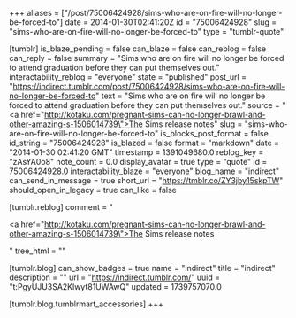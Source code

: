 +++
aliases = ["/post/75006424928/sims-who-are-on-fire-will-no-longer-be-forced-to"]
date = 2014-01-30T02:41:20Z
id = "75006424928"
slug = "sims-who-are-on-fire-will-no-longer-be-forced-to"
type = "tumblr-quote"

[tumblr]
is_blaze_pending = false
can_blaze = false
can_reblog = false
can_reply = false
summary = "Sims who are on fire will no longer be forced to attend graduation before they can put themselves out."
interactability_reblog = "everyone"
state = "published"
post_url = "https://indirect.tumblr.com/post/75006424928/sims-who-are-on-fire-will-no-longer-be-forced-to"
text = "Sims who are on fire will no longer be forced to attend graduation before they can put themselves out."
source = "<a href=\"http://kotaku.com/pregnant-sims-can-no-longer-brawl-and-other-amazing-s-1506014739\">The Sims release notes</a>"
slug = "sims-who-are-on-fire-will-no-longer-be-forced-to"
is_blocks_post_format = false
id_string = "75006424928"
is_blazed = false
format = "markdown"
date = "2014-01-30 02:41:20 GMT"
timestamp = 1391049680.0
reblog_key = "zAsYA0o8"
note_count = 0.0
display_avatar = true
type = "quote"
id = 75006424928.0
interactability_blaze = "everyone"
blog_name = "indirect"
can_send_in_message = true
short_url = "https://tmblr.co/ZY3jby15skpTW"
should_open_in_legacy = true
can_like = false

[tumblr.reblog]
comment = "<p><a href=\"http://kotaku.com/pregnant-sims-can-no-longer-brawl-and-other-amazing-s-1506014739\">The Sims release notes</a></p>"
tree_html = ""

[tumblr.blog]
can_show_badges = true
name = "indirect"
title = "indirect"
description = ""
url = "https://indirect.tumblr.com/"
uuid = "t:PgyUJU3SA2Klwyt81UWAwQ"
updated = 1739757070.0

[tumblr.blog.tumblrmart_accessories]
+++
